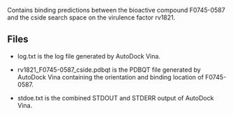Contains binding predictions between the bioactive compound F0745-0587 and the cside search space on the virulence factor rv1821.

## Files

- log.txt is the log file generated by AutoDock Vina.

- rv1821_F0745-0587_cside.pdbqt is the PDBQT file generated by AutoDock Vina containing the orientation and binding location of F0745-0587.

- stdoe.txt is the combined STDOUT and STDERR output of AutoDock Vina.

